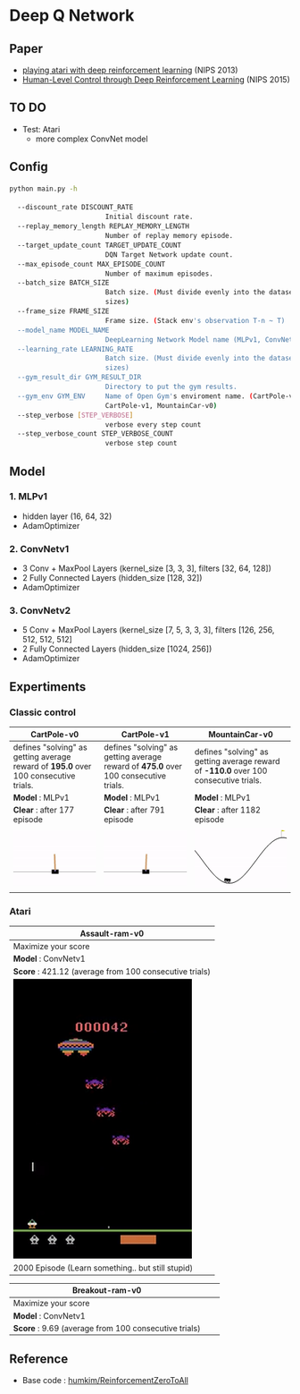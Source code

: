 # Deep Q Network
## Paper
- [playing atari with deep reinforcement learning](https://www.cs.toronto.edu/~vmnih/docs/dqn.pdf) (NIPS 2013)
- [Human-Level Control through Deep Reinforcement Learning](https://www.nature.com/nature/journal/v518/n7540/full/nature14236.html) (NIPS 2015)


## TO DO

- Test: Atari
	- more complex ConvNet model

## Config

```bash
python main.py -h

  --discount_rate DISCOUNT_RATE
                        Initial discount rate.
  --replay_memory_length REPLAY_MEMORY_LENGTH
                        Number of replay memory episode.
  --target_update_count TARGET_UPDATE_COUNT
                        DQN Target Network update count.
  --max_episode_count MAX_EPISODE_COUNT
                        Number of maximum episodes.
  --batch_size BATCH_SIZE
                        Batch size. (Must divide evenly into the dataset
                        sizes)
  --frame_size FRAME_SIZE
                        Frame size. (Stack env's observation T-n ~ T)
  --model_name MODEL_NAME
                        DeepLearning Network Model name (MLPv1, ConvNetv1)
  --learning_rate LEARNING_RATE
                        Batch size. (Must divide evenly into the dataset
                        sizes)
  --gym_result_dir GYM_RESULT_DIR
                        Directory to put the gym results.
  --gym_env GYM_ENV     Name of Open Gym's enviroment name. (CartPole-v0,
                        CartPole-v1, MountainCar-v0)
  --step_verbose [STEP_VERBOSE]
                        verbose every step count
  --step_verbose_count STEP_VERBOSE_COUNT
                        verbose step count
```

## Model

### 1. MLPv1

- hidden layer (16, 64, 32)
- AdamOptimizer

### 2. ConvNetv1

- 3 Conv + MaxPool Layers (kernel_size [3, 3, 3], filters [32, 64, 128])
- 2 Fully Connected Layers (hidden_size [128, 32])
- AdamOptimizer

### 3. ConvNetv2

- 5 Conv + MaxPool Layers (kernel_size [7, 5, 3, 3, 3], filters [126, 256, 512, 512, 512]
- 2 Fully Connected Layers (hidden_size [1024, 256])
- AdamOptimizer

## Expertiments

### Classic control

| CartPole-v0 | CartPole-v1 | MountainCar-v0 |
| ------- | ----------- | ------------ |
| defines "solving" as getting average reward of **195.0** over 100 consecutive trials. | defines "solving" as getting average reward of **475.0** over 100 consecutive trials. | defines "solving" as getting average reward of **-110.0** over 100 consecutive trials. |
| **Model** : MLPv1 | **Model** : MLPv1 | **Model** : MLPv1 |
| **Clear** : after 177 episode | **Clear** : after 791 episode | **Clear** : after 1182 episode |  
| ![images](images/CartPole-v0.gif) | ![images](images/CartPole-v1.gif) | ![images](images/MountainCar-v0.gif) |

### Atari

| Assault-ram-v0 |  
| ------- | 
| Maximize your score |  
| **Model** : ConvNetv1 | 
| **Score** : 421.12 (average from 100 consecutive trials) |
| ![images](images/assault-2000.gif) |
| 2000 Episode (Learn something.. but still stupid) |

| Breakout-ram-v0 |  |  |
| ------- | ----------- | ------------ |
| Maximize your score |  |  |
| **Model** : ConvNetv1 |  |  |
| **Score** : 9.69 (average from 100 consecutive trials) |  |  |  



## Reference

- Base code : [humkim/ReinforcementZeroToAll](https://github.com/hunkim/ReinforcementZeroToAll/blob/master/07_3_dqn_2015_cartpole.py)
